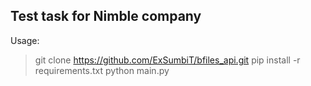 ## Test task for Nimble company

Usage:

 >  git clone https://github.com/ExSumbiT/bfiles_api.git
 >  pip install -r requirements.txt
 >  python main.py
